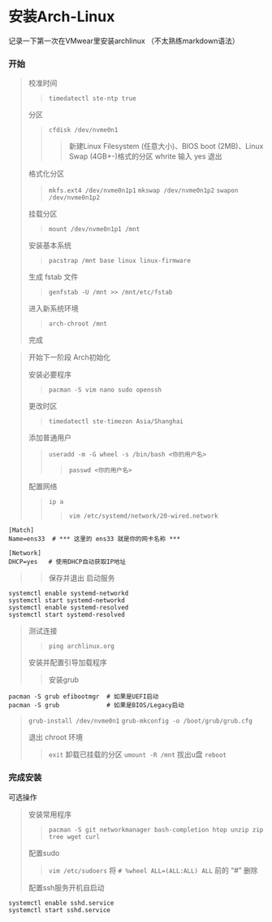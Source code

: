 # 安装Arch-Linux
记录一下第一次在VMwear里安装archlinux
（不太熟练markdown语法）

### 开始
>校准时间
> >`timedatectl ste-ntp true`
>
>分区
>>`cfdisk /dev/nvme0n1`
>>> 新建Linux Filesystem (任意大小)、BIOS boot (2MB)、Linux Swap (4GB+-)格式的分区
>>> whrite 输入 yes 退出
>
>格式化分区
>>`mkfs.ext4 /dev/nvme0n1p1`
>>`mkswap /dev/nvme0n1p2`
>>`swapon /dev/nvme0n1p2`
>
>挂载分区
>>`mount /dev/nvme0n1p1 /mnt`
>
>安装基本系统
>>`pacstrap /mnt base linux linux-firmware`
>
>生成 fstab 文件
>>`genfstab -U /mnt >> /mnt/etc/fstab`
>
>进入新系统环境
>>`arch-chroot /mnt`
>
>完成

>开始下一阶段 Arch初始化
>
>安装必要程序
>>`pacman -S vim nano sudo openssh`
>
>更改时区
>>`timedatectl ste-timezon Asia/Shanghai`
>
>添加普通用户
>>`useradd -m -G wheel -s /bin/bash <你的用户名>`
>>>`passwd <你的用户名>`
>
>配置网络
>>`ip a`
>>>`vim /etc/systemd/network/20-wired.network`
```
[Match]
Name=ens33  # *** 这里的 ens33 就是你的网卡名称 ***

[Network]
DHCP=yes   # 使用DHCP自动获取IP地址
```
>> 保存并退出
>启动服务
```
systemctl enable systemd-networkd
systemctl start systemd-networkd
systemctl enable systemd-resolved
systemctl start systemd-resolved
```
>测试连接
>>`ping archlinux.org`
>
> 安装并配置引导加载程序
>> 安装grub
```
pacman -S grub efibootmgr  # 如果是UEFI启动
pacman -S grub             # 如果是BIOS/Legacy启动
```
> `grub-install /dev/nvme0n1`
> `grub-mkconfig -o /boot/grub/grub.cfg`
>
>退出 chroot 环境
>>`exit`
>卸载已挂载的分区
>>`umount -R /mnt`
>拔出u盘
>>`reboot`
>
### 完成安装


可选操作
>安装常用程序
>>`pacman -S git networkmanager bash-completion htop unzip zip tree wget curl`
>
>配置sudo
>>`vim /etc/sudoers`
>>将 `# %wheel ALL=(ALL:ALL) ALL` 前的 “#” 删除
>
>配置ssh服务开机自启动
```
systemctl enable sshd.service
systemctl start sshd.service
```
>
